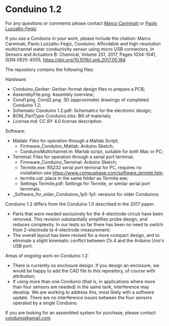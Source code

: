 # Conduino 1.2

For any questions or comments please contact 
[Marco Carminati](http://www.deib.polimi.it/eng/people/details/126878) or [Paolo Luzzatto-Fegiz](https://feslab.me.ucsb.edu/people/paolo-luzzatto-fegiz) 

If you use a Conduino in your work, please include the citation:
Marco Carminati, Paolo Luzzatto-Fegiz, Conduino: Affordable and high-resolution multichannel water conductivity sensor using micro USB connectors, In Sensors and Actuators B: Chemical, Volume 251, 2017, Pages 1034-1041, ISSN 0925-4005, https://doi.org/10.1016/j.snb.2017.05.184.


The repository contains the following files:

Hardware:

- Conduino_Gerber:  Gerber-format design files to prepare a PCB;
- AssemblyFile.png: Assembly overview;
- Cond1.png, Cond2.png: 3D (approximate) drawings of completed Conduino 1.2;
- Schematic Conduino 1.2.pdf: Schematics for the electronic design;
- BOM_PartType-Conduino.xlsx: Bill of materials;
- License.md: CC BY 4.0 license description.


Software:

- Matlab: Files for operation through a Matlab Script;
    - Firmware_Conduino_Matlab: Arduino Sketch;
    - ConduinoMultichannel.m: Marlab script, suitable for both Mac or PC;
- Terminal: Files for operation through a serial port terminal;
    - Firmware_Conduino_Terminal: Arduino Sketch;
    - Termite.exe: RS232 serial port terminal for PC, requires no installation see https://www.compuphase.com/software_termite.htm;
    - termite.cat: place in the same folder as Termite.exe;
    - Settings Termite.pdf: Settings for Termite, or similar serial port terminals.
- _Software_for_older_Conduinos_1p0-1p1: versions for older Conduinos;


Conduino 1.2 differs from the Conduino 1.0 described in the 2017 paper:

- Parts that were needed exclusively for the 4-electrode circuit have been removed. This revision substantially simplifies probe design, and reduces complexity. In our tests so far there has been no need to switch from 2-electrode to 4-electrode measurement;
- The overall layout has been revised for a more compact design, and to eliminate a slight kinematic conflict between Ch.4 and the Arduino Uno's USB port.


Areas of ongoing work on Conduino 1.2:

- There is currently no enclosure design. If you design an enclosure, we would be happy to add the CAD file to this repository, of course with attribution;
- If using more than one Conduino (that is, in applications where more than four sensors are needed) in the same tank, interference may develop. We are working to address this, most likely with a software update. There are no interference issues between the four sensors operated by a single Conduino.


If you are looking for an assembled system for purchase, please contact conduino@gmail.com. 

